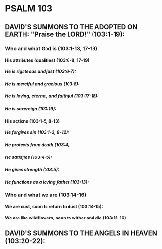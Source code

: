 ---
---
# PSALM 103 
## DAVID\'S SUMMONS TO THE ADOPTED ON EARTH: \"Praise the LORD!\" (103:1-19): 
###  Who and what God is (103:1-13, 17-19) 
####  His attributes (qualities) (103:6-8, 17-19) 
#####  He is righteous and just (103:6-7): 
#####  He is merciful and gracious (103:8): 
#####  He is loving, eternal, and faithful (103:17-18): 
#####  He is sovereign (103:19): 
####  His actions (103:1-5, 8-13) 
#####  He forgives sin (103:1-3, 8-12): 
#####  He protects from death (103:4). 
#####  He satisfies (103:4-5): 
#####  He gives strength (103:5): 
#####  He functions as a loving father (103:13): 
###  Who and what we are (103:14-16) 
####  We are dust, soon to return to dust (103:14-15): 
####  We are like wildflowers, soon to wither and die (103:15-16) 
## DAVID\'S SUMMONS TO THE ANGELS IN HEAVEN (103:20-22): 
